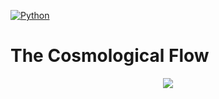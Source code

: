 [![Python](https://img.shields.io/badge/python-3.8.2-blue.svg)](https://python.org)

# The Cosmological Flow

<p align="center">
  <img src="CosmoFlow/Figures/CosmologicalFlow.png">
</p>
